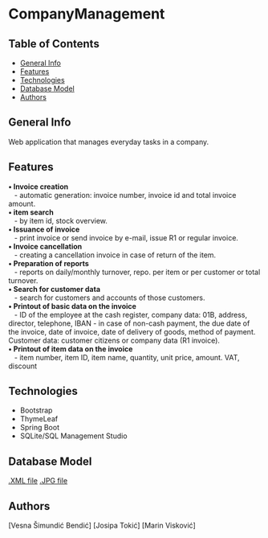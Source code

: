 # CompanyManagement

## Table of Contents
* [General Info](https://github.com/OSS-Java-Seminar/CompanyManagement/blob/master/README.md#general-info)
* [Features](https://github.com/OSS-Java-Seminar/CompanyManagement/blob/master/README.md#features)
* [Technologies](https://github.com/OSS-Java-Seminar/CompanyManagement/blob/master/README.md#technologies)
* [Database Model](https://github.com/OSS-Java-Seminar/CompanyManagement/blob/master/README.md#database-model)
* [Authors](https://github.com/OSS-Java-Seminar/CompanyManagement/blob/master/README.md#authors)

## General Info
Web application that manages everyday tasks in a company.

## Features
**• Invoice creation** <br/> &nbsp;&nbsp;&nbsp;- automatic generation: invoice number, invoice id and total invoice amount. <br/> 
**• item search** <br/> &nbsp;&nbsp;&nbsp;- by item id, stock overview. <br/>
**• Issuance of invoice** <br/> &nbsp;&nbsp;&nbsp;- print invoice or send invoice by e-mail, issue R1 or regular invoice. <br/>
**• Invoice cancellation** <br/> &nbsp;&nbsp;&nbsp;- creating a cancellation invoice in case of return of the item. <br/>
**• Preparation of reports** <br/> &nbsp;&nbsp;&nbsp;- reports on daily/monthly turnover, repo. per item or per customer or total turnover. <br/>
**• Search for customer data** <br/> &nbsp;&nbsp;&nbsp;- search for customers and accounts of those customers. <br/> 
**• Printout of basic data on the invoice** <br/> &nbsp;&nbsp;&nbsp;- ID of the employee at the cash register, company data: 01B, address, director, telephone, IBAN - in case of non-cash payment, the due date of the invoice, date of invoice, date of delivery of goods, method of payment. Customer data: customer citizens or company data (R1 invoice). <br/>
**• Printout of item data on the invoice** <br/> &nbsp;&nbsp;&nbsp;- item number, item ID, item name, quantity, unit price, amount. VAT, discount

## Technologies
* Bootstrap
* ThymeLeaf
* Spring Boot
* SQLite/SQL Management Studio

## Database Model
[.XML file](https://github.com/OSS-Java-Seminar/CompanyManagement/blob/e404a70a1cfc799726642067589324e4b1fb1a1d/Database%20model/DatabaseModel.xml)
[.JPG file](https://github.com/OSS-Java-Seminar/CompanyManagement/blob/e404a70a1cfc799726642067589324e4b1fb1a1d/Database%20model/DatabaseModel.jpg)

## Authors
[Vesna Šimundić Bendić]
[Josipa Tokić]
[Marin Visković]
